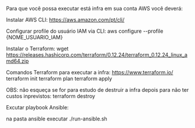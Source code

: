 Para que você possa executar está infra em sua conta AWS você deverá:

Instalar AWS CLI:
https://aws.amazon.com/pt/cli/

Configurar profile do usuário IAM via CLI:
aws configure --profile {NOME_USUARIO_IAM}

Instalar o Terraform:
wget https://releases.hashicorp.com/terraform/0.12.24/terraform_0.12.24_linux_amd64.zip

Comandos Terraform para executar a infra:
https://www.terraform.io/
terraform init
terraform plan
terraform apply

OBS: não esqueça se for para estudo de destruir a infra depois para não ter custos inprevistos:
terraform destroy

Excutar playbook Ansible:

na pasta ansible executar ./run-ansible.sh



